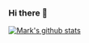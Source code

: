 ### Hi there 👋
[![Mark's github stats](https://github-readme-stats.vercel.app/api?username=tangible-idea&theme=radical)](https://github.com/anuraghazra/github-readme-stats)
<!--
**tangible-idea/tangible-idea** is a ✨ _special_ ✨ repository because its `README.md` (this file) appears on your GitHub profile.

Here are some ideas to get you started:

- 🔭 I’m currently working on ...
- 🌱 I’m currently learning ...
- 👯 I’m looking to collaborate on ...
- 🤔 I’m looking for help with ...
- 💬 Ask me about ...
- 📫 How to reach me: ...
- 😄 Pronouns: ...
- ⚡ Fun fact: ...
-->
